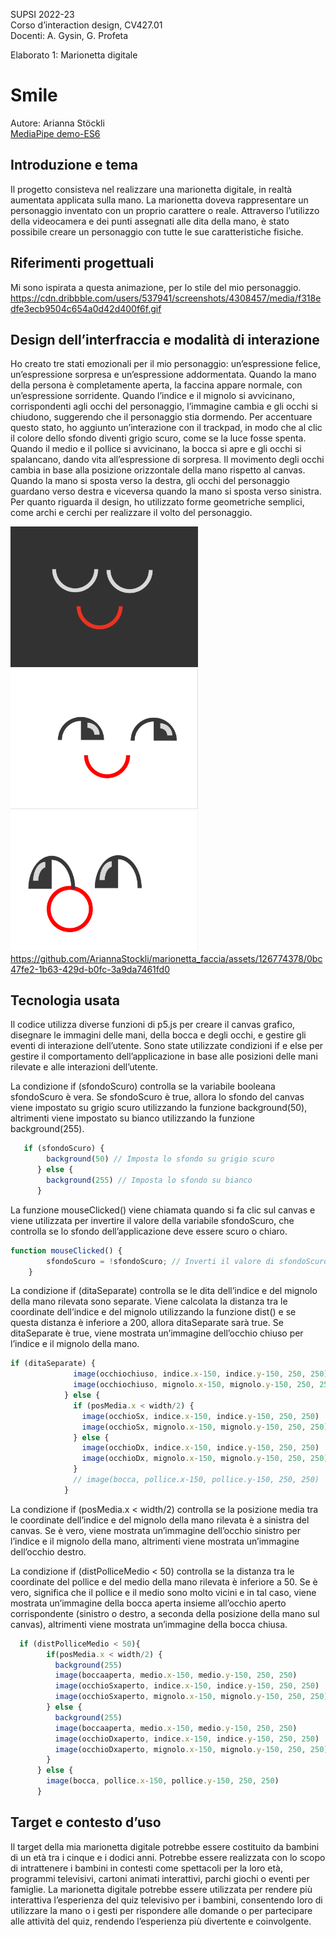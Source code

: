SUPSI 2022-23  
Corso d’interaction design, CV427.01  
Docenti: A. Gysin, G. Profeta  

Elaborato 1: Marionetta digitale  

# Smile
Autore: Arianna Stöckli<br>
[MediaPipe demo-ES6](https://ariannastockli.github.io/marionetta_faccia/)


## Introduzione e tema
Il progetto consisteva nel realizzare una marionetta digitale, in realtà aumentata applicata sulla mano. La marionetta doveva rappresentare un personaggio inventato con un proprio carattere o reale.
Attraverso l’utilizzo della videocamera e dei punti assegnati alle dita della mano, è stato possibile creare un personaggio con tutte le sue caratteristiche fisiche.


## Riferimenti progettuali
Mi sono ispirata a questa animazione, per lo stile del mio personaggio.
https://cdn.dribbble.com/users/537941/screenshots/4308457/media/f318edfe3ecb9504c654a0d42d400f6f.gif


## Design dell’interfraccia e modalità di interazione
Ho creato tre stati emozionali per il mio personaggio: un’espressione felice, un’espressione sorpresa e un’espressione addormentata. Quando la mano della persona è completamente aperta, la faccina appare normale, con un’espressione sorridente.
Quando l’indice e il mignolo si avvicinano, corrispondenti agli occhi del personaggio, l’immagine cambia e gli occhi si chiudono, suggerendo che il personaggio stia dormendo. Per accentuare questo stato, ho aggiunto un’interazione con il trackpad, in modo che al clic il colore dello sfondo diventi grigio scuro, come se la luce fosse spenta.
Quando il medio e il pollice si avvicinano, la bocca si apre e gli occhi si spalancano, dando vita all’espressione di sorpresa.
Il movimento degli occhi cambia in base alla posizione orizzontale della mano rispetto al canvas. Quando la mano si sposta verso la destra, gli occhi del personaggio guardano verso destra e viceversa quando la mano si sposta verso sinistra.
Per quanto riguarda il design, ho utilizzato forme geometriche semplici, come archi e cerchi per realizzare il volto del personaggio.

[<img src="documentazione/img_01.png" width="300" alt="immagine progetto">]()
[<img src="documentazione/img_03.png" width="300" alt="immagine progetto">]()
[<img src="documentazione/img_05.png" width="300" alt="immagine progetto">]()
https://github.com/AriannaStockli/marionetta_faccia/assets/126774378/0bc47fe2-1b63-429d-b0fc-3a9da7461fd0


## Tecnologia usata
Il codice utilizza diverse funzioni di p5.js per creare il canvas grafico, disegnare le immagini delle mani, della bocca e degli occhi, e gestire gli eventi di interazione dell’utente.
Sono state utilizzate condizioni if e else per gestire il comportamento dell’applicazione in base alle posizioni delle mani rilevate e alle interazioni dell’utente.

La condizione if (sfondoScuro) controlla se la variabile booleana sfondoScuro è vera. Se sfondoScuro è true, allora lo sfondo del canvas viene impostato su grigio scuro utilizzando la funzione background(50), altrimenti viene impostato su bianco utilizzando la funzione background(255).
```JavaScript
   if (sfondoScuro) {
        background(50) // Imposta lo sfondo su grigio scuro
      } else {
        background(255) // Imposta lo sfondo su bianco
      }
```

La funzione mouseClicked() viene chiamata quando si fa clic sul canvas e viene utilizzata per invertire il valore della variabile sfondoScuro, che controlla se lo sfondo dell’applicazione deve essere scuro o chiaro.
```JavaScript
function mouseClicked() {
        sfondoScuro = !sfondoScuro; // Inverti il valore di sfondoScuro
    }
```

La condizione if (ditaSeparate) controlla se le dita dell’indice e del mignolo della mano rilevata sono separate. Viene calcolata la distanza tra le coordinate dell’indice e del mignolo utilizzando la funzione dist() e se questa distanza è inferiore a 200, allora ditaSeparate sarà true.
Se ditaSeparate è true, viene mostrata un’immagine dell’occhio chiuso per l’indice e il mignolo della mano.
```JavaScript
if (ditaSeparate) {
              image(occhiochiuso, indice.x-150, indice.y-150, 250, 250)
              image(occhiochiuso, mignolo.x-150, mignolo.y-150, 250, 250)
            } else {
              if (posMedia.x < width/2) {
                image(occhioSx, indice.x-150, indice.y-150, 250, 250)
                image(occhioSx, mignolo.x-150, mignolo.y-150, 250, 250)
              } else {
                image(occhioDx, indice.x-150, indice.y-150, 250, 250)
                image(occhioDx, mignolo.x-150, mignolo.y-150, 250, 250)
              }
              // image(bocca, pollice.x-150, pollice.y-150, 250, 250)
            }
```

La condizione if (posMedia.x < width/2) controlla se la posizione media tra le coordinate dell’indice e del mignolo della mano rilevata è a sinistra del canvas. Se è vero, viene mostrata un’immagine dell’occhio sinistro per l’indice e il mignolo della mano, altrimenti viene mostrata un’immagine dell’occhio destro.

La condizione if (distPolliceMedio < 50) controlla se la distanza tra le coordinate del pollice e del medio della mano rilevata è inferiore a 50. Se è vero, significa che il pollice e il medio sono molto vicini e in tal caso, viene mostrata un’immagine della bocca aperta insieme all’occhio aperto corrispondente (sinistro o destro, a seconda della posizione della mano sul canvas), altrimenti viene mostrata un’immagine della bocca chiusa.
```JavaScript
  if (distPolliceMedio < 50){
        if(posMedia.x < width/2) {
          background(255)
          image(boccaaperta, medio.x-150, medio.y-150, 250, 250)
          image(occhioSxaperto, indice.x-150, indice.y-150, 250, 250)
          image(occhioSxaperto, mignolo.x-150, mignolo.y-150, 250, 250)
        } else {
          background(255)
          image(boccaaperta, medio.x-150, medio.y-150, 250, 250)
          image(occhioDxaperto, indice.x-150, indice.y-150, 250, 250)
          image(occhioDxaperto, mignolo.x-150, mignolo.y-150, 250, 250)
        }
      } else {
        image(bocca, pollice.x-150, pollice.y-150, 250, 250)
      }
```

## Target e contesto d’uso
Il target della mia marionetta digitale potrebbe essere costituito da bambini di un età tra i cinque e i dodici anni. Potrebbe essere realizzata con lo scopo di intrattenere i bambini in contesti come spettacoli per la loro età, programmi televisivi, cartoni animati interattivi, parchi giochi o eventi per famiglie.
La marionetta digitale potrebbe essere utilizzata per rendere più interattiva l’esperienza del quiz televisivo per i bambini, consentendo loro di utilizzare la mano o i gesti per rispondere alle domande o per partecipare alle attività del quiz, rendendo l’esperienza più divertente e coinvolgente.
